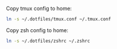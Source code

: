 Copy tmux config to home:

```bash
ln -s ~/.dotfiles/tmux.conf ~/.tmux.conf
```

Copy zsh config to home:
```bash
ln -s ~/.dotfiles/zshrc ~/.zshrc
```


